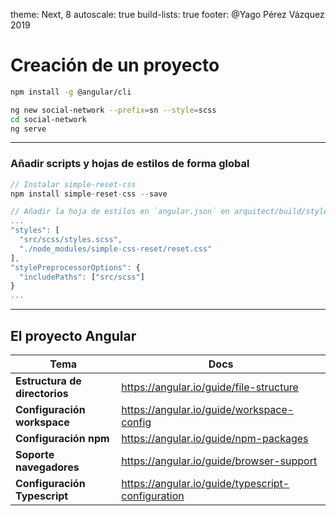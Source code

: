 theme: Next, 8
autoscale: true
build-lists: true
footer: @Yago Pérez Vázquez 2019

# Creación de un proyecto

```bash
npm install -g @angular/cli

ng new social-network --prefix=sn --style=scss
cd social-network
ng serve
```

---

### Añadir scripts y hojas de estilos de forma global

```javascript
// Instalar simple-reset-css
npm install simple-reset-css --save

// Añadir la hoja de estilos en `angular.json` en arquitect/build/styles y configurar stylePreprocessorOptions scss
...
"styles": [
  "src/scss/styles.scss",
  "./node_modules/simple-css-reset/reset.css"
],
"stylePreprocessorOptions": {
  "includePaths": ["src/scss"]
}
...
```

---

## El proyecto Angular

|Tema|Docs|
|---|---|
|**Estructura de directorios**|https://angular.io/guide/file-structure|
|**Configuración workspace**|https://angular.io/guide/workspace-config|
|**Configuración npm**|https://angular.io/guide/npm-packages|
|**Soporte navegadores**|https://angular.io/guide/browser-support|
|**Configuración Typescript**|https://angular.io/guide/typescript-configuration|



